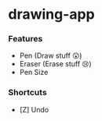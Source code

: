 # drawing-app

### Features 

- Pen (Draw stuff 😲)
- Eraser (Erase stuff 😢)
- Pen Size

### Shortcuts

- [Z] Undo

